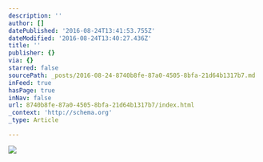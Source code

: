 ```yaml
---
description: ''
author: []
datePublished: '2016-08-24T13:41:53.755Z'
dateModified: '2016-08-24T13:40:27.436Z'
title: ''
publisher: {}
via: {}
starred: false
sourcePath: _posts/2016-08-24-8740b8fe-87a0-4505-8bfa-21d64b1317b7.md
inFeed: true
hasPage: true
inNav: false
url: 8740b8fe-87a0-4505-8bfa-21d64b1317b7/index.html
_context: 'http://schema.org'
_type: Article

---
```

![](https://the-grid-user-content.s3-us-west-2.amazonaws.com/6b0ed55c-1658-4bf6-9ab0-6494ad87bc87.jpg)